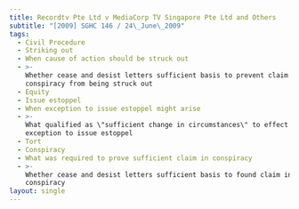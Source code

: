 ```yaml
---
title: Recordtv Pte Ltd v MediaCorp TV Singapore Pte Ltd and Others
subtitle: "[2009] SGHC 146 / 24\_June\_2009"
tags:
  - Civil Procedure
  - Striking out
  - When cause of action should be struck out
  - >-
    Whether cease and desist letters sufficient basis to prevent claim in
    conspiracy from being struck out
  - Equity
  - Issue estoppel
  - When exception to issue estoppel might arise
  - >-
    What qualified as \"sufficient change in circumstances\" to effect limited
    exception to issue estoppel
  - Tort
  - Conspiracy
  - What was required to prove sufficient claim in conspiracy
  - >-
    Whether cease and desist letters sufficient basis to found claim in
    conspiracy
layout: single
---
```


